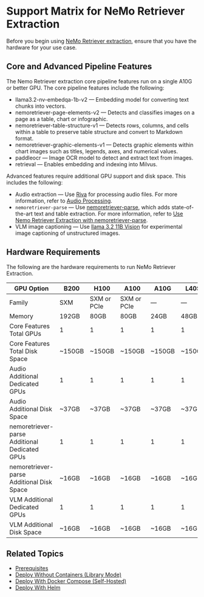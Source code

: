 # Support Matrix for NeMo Retriever Extraction

Before you begin using [NeMo Retriever extraction](overview.md), ensure that you have the hardware for your use case.


## Core and Advanced Pipeline Features

The Nemo Retriever extraction core pipeline features run on a single A10G or better GPU. 
The core pipeline features include the following:

- llama3.2-nv-embedqa-1b-v2 — Embedding model for converting text chunks into vectors.
- nemoretriever-page-elements-v2 — Detects and classifies images on a page as a table, chart or infographic. 
- nemoretriever-table-structure-v1 — Detects rows, columns, and cells within a table to preserve table structure and convert to Markdown format. 
- nemoretriever-graphic-elements-v1 — Detects graphic elements within chart images such as titles, legends, axes, and numerical values. 
- paddleocr — Image OCR model to detect and extract text from images.
- retrieval — Enables embedding and indexing into Milvus.

Advanced features require additional GPU support and disk space. 
This includes the following:

- Audio extraction — Use [Riva](https://docs.nvidia.com/deeplearning/riva/user-guide/docs/index.html) for processing audio files. For more information, refer to [Audio Processing](nemoretriever-parse.md).
- `nemoretriever-parse` — Use [nemoretriever-parse](https://build.nvidia.com/nvidia/nemoretriever-parse), which adds state-of-the-art text and table extraction. For more information, refer to [Use Nemo Retriever Extraction with nemoretriever-parse](nemoretriever-parse.md).
- VLM image captioning — Use [llama 3.2 11B Vision](https://build.nvidia.com/meta/llama-3.2-11b-vision-instruct/modelcard) for experimental image captioning of unstructured images.



## Hardware Requirements

The following are the hardware requirements to run NeMo Retriever Extraction.


| GPU Option                                    | B200   | H100        | A100        | A10G   | L40S   |
|-----------------------------------------------|--------|-------------|-------------|--------|--------|
| Family                                        | SXM    | SXM or PCIe | SXM or PCIe | —      | —      |
| Memory                                        | 192GB  | 80GB        | 80GB        | 24GB   | 48GB   |
| Core Features Total GPUs                      | 1      | 1           | 1           | 1      | 1      |
| Core Features Total Disk Space                | ~150GB | ~150GB      | ~150GB      | ~150GB | ~150GB |
| Audio Additional Dedicated GPUs               | 1      | 1           | 1           | 1      | 1      |
| Audio Additional Disk Space                   | ~37GB  | ~37GB       | ~37GB       | ~37GB  | ~37GB  |
| nemoretriever-parse Additional Dedicated GPUs | 1      | 1           | 1           | 1      | 1      |
| nemoretriever-parse Additional Disk Space     | ~16GB  | ~16GB       | ~16GB       | ~16GB  | ~16GB  |
| VLM Additional Dedicated GPUs                 | 1      | 1           | 1           | 1      | 1      |
| VLM Additional Disk Space                     | ~16GB  | ~16GB       | ~16GB       | ~16GB  | ~16GB  |



## Related Topics

- [Prerequisites](prerequisites.md)
- [Deploy Without Containers (Library Mode)](quickstart-library-mode.md)
- [Deploy With Docker Compose (Self-Hosted)](quickstart-guide.md)
- [Deploy With Helm](helm.md)
